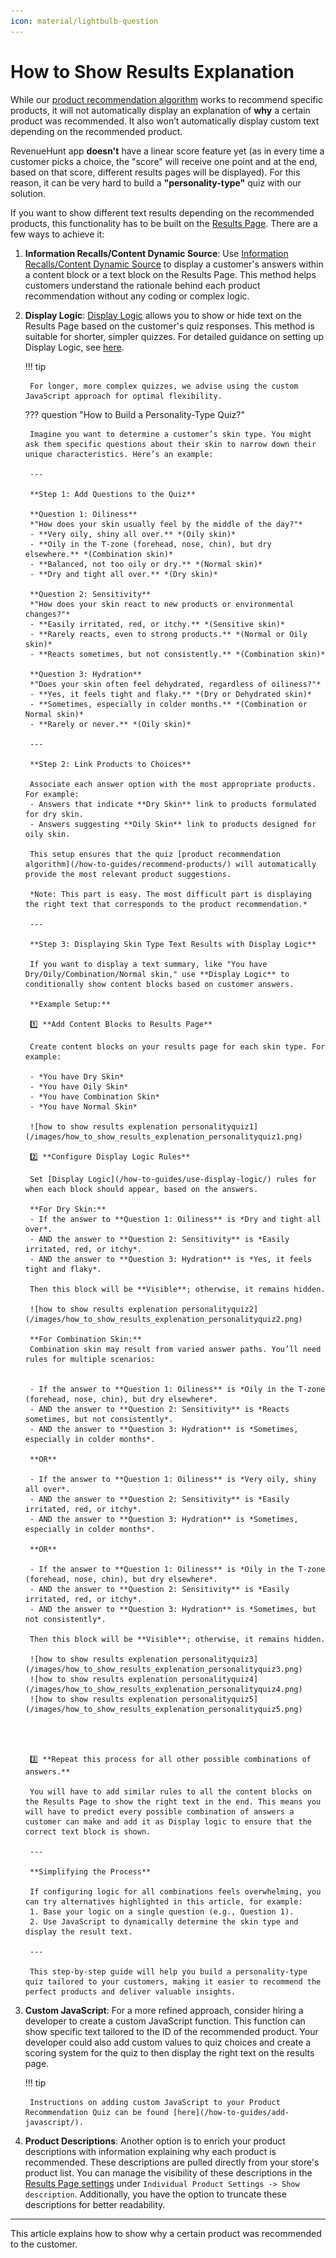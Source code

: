```yaml
---
icon: material/lightbulb-question
---
```



# How to Show Results Explanation

While our [product recommendation algorithm](/how-to-guides/recommend-products/) works to recommend specific products, it will not automatically display an explanation of **why** a certain product was recommended. It also won’t automatically display custom text depending on the recommended product.

RevenueHunt app **doesn't** have a linear score feature yet (as in every time a customer picks a choice, the "score" will receive one point and at the end, based on that score, different results pages will be displayed). For this reason, it can be very hard to build a **"personality-type"** quiz with our solution.

If you want to show different text results depending on the recommended products, this functionality has to be built on the [Results Page](/reference/quiz-builder/results-page/). There are a few ways to achieve it:

1. **Information Recalls/Content Dynamic Source**: Use [Information Recalls/Content Dynamic Source](/how-to-guides/use-information-recalls/) to display a customer's answers within a content block or a text block on the Results Page. This method helps customers understand the rationale behind each product recommendation without any coding or complex logic.

2. **Display Logic**: [Display Logic](/reference/quiz-builder/conditional-logic/#display-logic) allows you to show or hide text on the Results Page based on the customer's quiz responses. This method is suitable for shorter, simpler quizzes. For detailed guidance on setting up Display Logic, see [here](/how-to-guides/use-display-logic/). 

    !!! tip
    
        For longer, more complex quizzes, we advise using the custom JavaScript approach for optimal flexibility.



    ??? question "How to Build a Personality-Type Quiz?"


        Imagine you want to determine a customer’s skin type. You might ask them specific questions about their skin to narrow down their unique characteristics. Here’s an example:

        ---

        **Step 1: Add Questions to the Quiz**

        **Question 1: Oiliness**  
        *"How does your skin usually feel by the middle of the day?"*  
        - **Very oily, shiny all over.** *(Oily skin)*  
        - **Oily in the T-zone (forehead, nose, chin), but dry elsewhere.** *(Combination skin)*  
        - **Balanced, not too oily or dry.** *(Normal skin)*  
        - **Dry and tight all over.** *(Dry skin)*  

        **Question 2: Sensitivity**  
        *"How does your skin react to new products or environmental changes?"*  
        - **Easily irritated, red, or itchy.** *(Sensitive skin)*  
        - **Rarely reacts, even to strong products.** *(Normal or Oily skin)*  
        - **Reacts sometimes, but not consistently.** *(Combination skin)*  

        **Question 3: Hydration**  
        *"Does your skin often feel dehydrated, regardless of oiliness?"*  
        - **Yes, it feels tight and flaky.** *(Dry or Dehydrated skin)*  
        - **Sometimes, especially in colder months.** *(Combination or Normal skin)*  
        - **Rarely or never.** *(Oily skin)*  

        ---

        **Step 2: Link Products to Choices**

        Associate each answer option with the most appropriate products. For example:  
        - Answers that indicate **Dry Skin** link to products formulated for dry skin.  
        - Answers suggesting **Oily Skin** link to products designed for oily skin.  

        This setup ensures that the quiz [product recommendation algorithm](/how-to-guides/recommend-products/) will automatically provide the most relevant product suggestions.

        *Note: This part is easy. The most difficult part is displaying the right text that corresponds to the product recommendation.*

        ---

        **Step 3: Displaying Skin Type Text Results with Display Logic**

        If you want to display a text summary, like "You have Dry/Oily/Combination/Normal skin," use **Display Logic** to conditionally show content blocks based on customer answers.  

        **Example Setup:**

        1️⃣ **Add Content Blocks to Results Page**  

        Create content blocks on your results page for each skin type. For example:  

        - *You have Dry Skin*  
        - *You have Oily Skin*  
        - *You have Combination Skin*  
        - *You have Normal Skin*  

        ![how to show results explenation personalityquiz1](/images/how_to_show_results_explenation_personalityquiz1.png)

        2️⃣ **Configure Display Logic Rules**  

        Set [Display Logic](/how-to-guides/use-display-logic/) rules for when each block should appear, based on the answers.  

        **For Dry Skin:**  
        - If the answer to **Question 1: Oiliness** is *Dry and tight all over*.  
        - AND the answer to **Question 2: Sensitivity** is *Easily irritated, red, or itchy*.  
        - AND the answer to **Question 3: Hydration** is *Yes, it feels tight and flaky*.  

        Then this block will be **Visible**; otherwise, it remains hidden.  

        ![how to show results explenation personalityquiz2](/images/how_to_show_results_explenation_personalityquiz2.png)

        **For Combination Skin:**  
        Combination skin may result from varied answer paths. You’ll need rules for multiple scenarios:  

        
        - If the answer to **Question 1: Oiliness** is *Oily in the T-zone (forehead, nose, chin), but dry elsewhere*.  
        - AND the answer to **Question 2: Sensitivity** is *Reacts sometimes, but not consistently*.  
        - AND the answer to **Question 3: Hydration** is *Sometimes, especially in colder months*.  

        **OR**

        - If the answer to **Question 1: Oiliness** is *Very oily, shiny all over*.  
        - AND the answer to **Question 2: Sensitivity** is *Easily irritated, red, or itchy*.  
        - AND the answer to **Question 3: Hydration** is *Sometimes, especially in colder months*.  

        **OR**

        - If the answer to **Question 1: Oiliness** is *Oily in the T-zone (forehead, nose, chin), but dry elsewhere*.  
        - AND the answer to **Question 2: Sensitivity** is *Easily irritated, red, or itchy*.  
        - AND the answer to **Question 3: Hydration** is *Sometimes, but not consistently*.         

        Then this block will be **Visible**; otherwise, it remains hidden.  

        ![how to show results explenation personalityquiz3](/images/how_to_show_results_explenation_personalityquiz3.png)
        ![how to show results explenation personalityquiz4](/images/how_to_show_results_explenation_personalityquiz4.png)
        ![how to show results explenation personalityquiz5](/images/how_to_show_results_explenation_personalityquiz5.png)




        3️⃣ **Repeat this process for all other possible combinations of answers.**
        
        You will have to add similar rules to all the content blocks on the Results Page to show the right text in the end. This means you will have to predict every possible combination of answers a customer can make and add it as Display logic to ensure that the correct text block is shown. 

        ---

        **Simplifying the Process**

        If configuring logic for all combinations feels overwhelming, you can try alternatives highlighted in this article, for example:  
        1. Base your logic on a single question (e.g., Question 1).  
        2. Use JavaScript to dynamically determine the skin type and display the result text.  

        ---

        This step-by-step guide will help you build a personality-type quiz tailored to your customers, making it easier to recommend the perfect products and deliver valuable insights.          



3. **Custom JavaScript**: For a more refined approach, consider hiring a developer to create a custom JavaScript function. This function can show specific text tailored to the ID of the recommended product. Your developer could also add custom values to quiz choices and create a scoring system for the quiz to then display the right text on the results page. 

    !!! tip

        Instructions on adding custom JavaScript to your Product Recommendation Quiz can be found [here](/how-to-guides/add-javascript/).

4. **Product Descriptions**: Another option is to enrich your product descriptions with information explaining why each product is recommended. These descriptions are pulled directly from your store's product list. You can manage the visibility of these descriptions in the [Results Page settings](/reference/quiz-builder/results-page/) under `Individual Product Settings -> Show description`. Additionally, you have the option to truncate these descriptions for better readability.

---
This article explains how to show why a certain product was recommended to the customer.